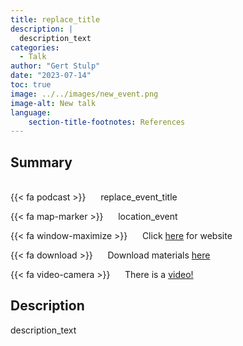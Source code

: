```yaml
---
title: replace_title
description: |
  description_text 
categories:
  - Talk
author: "Gert Stulp"
date: "2023-07-14"
toc: true
image: ../../images/new_event.png
image-alt: New talk
language: 
    section-title-footnotes: References
---
```



## Summary 
<br>
{{< fa podcast >}} &nbsp;&nbsp;&nbsp;&nbsp; replace_event_title

{{< fa map-marker >}} &nbsp;&nbsp;&nbsp;&nbsp; location_event

{{< fa window-maximize >}} &nbsp;&nbsp;&nbsp;&nbsp; Click [here](url_for_event) for website

{{< fa download >}} &nbsp;&nbsp;&nbsp;&nbsp; Download materials [here](url_for_pdf)

{{< fa video-camera >}} &nbsp;&nbsp;&nbsp;&nbsp; There is a [video!](url_for_video)

## Description

description_text
